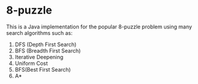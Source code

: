 # 8-puzzle
This is a Java implementation for the popular 8-puzzle problem using many search algorithms such as:
1) DFS (Depth First Search)
2) BFS (Breadth First Search)
3) Iterative Deepening
4) Uniform Cost
5) BFS(Best First Search)
6) A*
